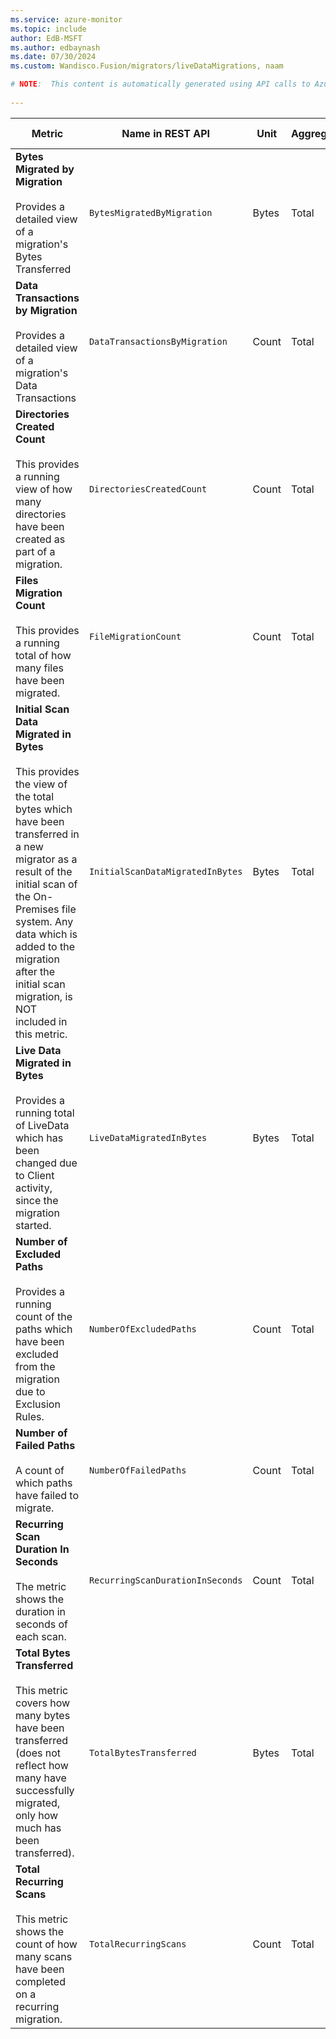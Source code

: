 ```yaml
---
ms.service: azure-monitor
ms.topic: include
author: EdB-MSFT
ms.author: edbaynash
ms.date: 07/30/2024
ms.custom: Wandisco.Fusion/migrators/liveDataMigrations, naam

# NOTE:  This content is automatically generated using API calls to Azure. Any edits made on these files will be overwritten in the next run of the script. 
 
---
```



|Metric|Name in REST API|Unit|Aggregation|Dimensions|Time Grains|DS Export|
|---|---|---|---|---|---|---|
|**Bytes Migrated by Migration**<br><br>Provides a detailed view of a migration's Bytes Transferred |`BytesMigratedByMigration` |Bytes |Total |\<none\>|PT1M |Yes|
|**Data Transactions by Migration**<br><br>Provides a detailed view of a migration's Data Transactions |`DataTransactionsByMigration` |Count |Total |\<none\>|PT1M |Yes|
|**Directories Created Count**<br><br>This provides a running view of how many directories have been created as part of a migration. |`DirectoriesCreatedCount` |Count |Total |\<none\>|PT1M |Yes|
|**Files Migration Count**<br><br>This provides a running total of how many files have been migrated. |`FileMigrationCount` |Count |Total |\<none\>|PT1M |Yes|
|**Initial Scan Data Migrated in Bytes**<br><br>This provides the view of the total bytes which have been transferred in a new migrator as a result of the initial scan of the On-Premises file system. Any data which is added to the migration after the initial scan migration, is NOT included in this metric. |`InitialScanDataMigratedInBytes` |Bytes |Total |\<none\>|PT1M |Yes|
|**Live Data Migrated in Bytes**<br><br>Provides a running total of LiveData which has been changed due to Client activity, since the migration started. |`LiveDataMigratedInBytes` |Bytes |Total |\<none\>|PT1M |Yes|
|**Number of Excluded Paths**<br><br>Provides a running count of the paths which have been excluded from the migration due to Exclusion Rules. |`NumberOfExcludedPaths` |Count |Total |\<none\>|PT1M |Yes|
|**Number of Failed Paths**<br><br>A count of which paths have failed to migrate. |`NumberOfFailedPaths` |Count |Total |\<none\>|PT1M |Yes|
|**Recurring Scan Duration In Seconds**<br><br>The metric shows the duration in seconds of each scan. |`RecurringScanDurationInSeconds` |Count |Total |\<none\>|PT1M |Yes|
|**Total Bytes Transferred**<br><br>This metric covers how many bytes have been transferred (does not reflect how many have successfully migrated, only how much has been transferred). |`TotalBytesTransferred` |Bytes |Total |\<none\>|PT1M |Yes|
|**Total Recurring Scans**<br><br>This metric shows the count of how many scans have been completed on a recurring migration. |`TotalRecurringScans` |Count |Total |\<none\>|PT1M |Yes|